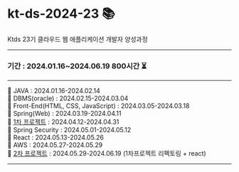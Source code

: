 # kt-ds-2024-23 📚
Ktds 23기 클라우드 웹 애플리케이션 개발자 양성과정

-------------
### 기간 : 2024.01.16~2024.06.19  800시간 ⏳
--------
📌 JAVA : 2024.01.16-2024.02.14  
📌 DBMS(oracle) : 2024.02.15-2024.03.04  
📌 Front-End(HTML, CSS, JavaScript) : 2024.03.05-2024.03.18  
📌 Spring(Web) : 2024.03.19-2024.04.11  
📌 [1차 프로젝트](https://github.com/jobumjin/ktds-23-pms-project) : 2024.04.12-2024.04.31  
📌 Spring Security : 2024.05.01-2024.05.12  
📌 React : 2024.05.13-2024.05.26  
📌 AWS : 2024.05.27-2024.05.29    
📌 [2차 프로젝트](https://github.com/jobumjin/ktds-23-pms-project) : 2024.05.29-2024.06.19 (1차프로젝트 리펙토링 + react)

-------------

